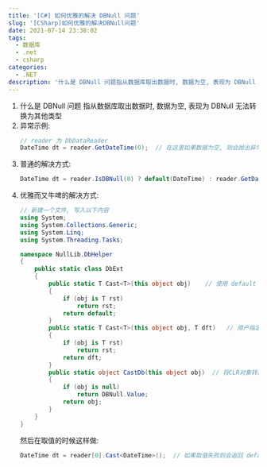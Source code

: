 ```yaml
---
title: '[C#] 如何优雅的解决 DBNull 问题'
slug: '[CSharp]如何优雅的解决DBNull问题'
date: 2021-07-14 23:38:02
tags:
  - 数据库
  - .net
  - csharp
categories:
  - .NET
description: '什么是 DBNull 问题指从数据库取出数据时, 数据为空, 表现为 DBNull 无法转换为其他类型异常示例:// reader 为 DbDataReaderDateTime value = reader.GetDateTime(0);  // 在这里如果数据为空, 则会抛出异常普通的解决方式:DateTime value = reader.IsDBNull(0) ? default(DateTime) : reader.GetDateTime(0);优雅而又牛啤的解决方式:// 新建.'
---
```


1. 什么是 DBNull 问题
    指从数据库取出数据时, 数据为空, 表现为 DBNull 无法转换为其他类型
2. 异常示例:
    ```csharp
    // reader 为 DbDataReader
    DateTime dt = reader.GetDateTime(0);  // 在这里如果数据为空, 则会抛出异常
    ```
3. 普通的解决方式:
    ```csharp
    DateTime dt = reader.IsDBNull(0) ? default(DateTime) : reader.GetDateTime(0);
    ```
4. 优雅而又牛啤的解决方式:
    ```csharp
    // 新建一个文件, 写入以下内容
    using System;
    using System.Collections.Generic;
    using System.Linq;
    using System.Threading.Tasks;
    
    namespace NullLib.DbHelper
    {
        public static class DbExt
        {
            public static T Cast<T>(this object obj)    // 使用 default 默认值
            {
                if (obj is T rst)
                    return rst;
                return default;
            }
            public static T Cast<T>(this object obj, T dft)   // 用户指定默认值
            {
                if (obj is T rst)
                    return rst;
                return dft;
            }
            public static object CastDb(this object obj)  // 将CLR对象转换为数据库类型
            {
                if (obj is null)
                    return DBNull.Value;
                return obj;
            }
        }
    }
    ```
    然后在取值的时候这样做:
    ```csharp
    DateTime dt = reader[0].Cast<DateTime>();  // 如果取值失败则会返回 default(DateTime)
    ```
